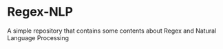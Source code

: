 # Regex-NLP
A simple repository that contains some contents about Regex and Natural Language Processing
